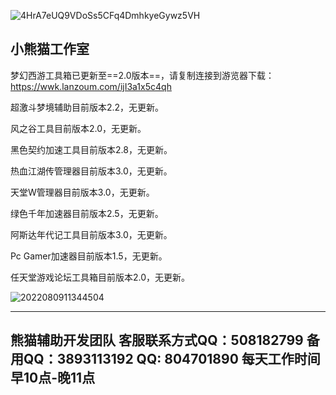 
![4HrA7eUQ9VDoSs5CFq4DmhkyeGywz5VH](https://github.com/xxmgzs/cn/assets/168041422/3ffd9ff3-4965-42c0-94b5-8a6d7c2638ad)





 小熊猫工作室
--------------

梦幻西游工具箱已更新至==2.0版本==，请复制连接到游览器下载：https://wwk.lanzoum.com/ijI3a1x5c4qh

超激斗梦境辅助目前版本2.2，无更新。

风之谷工具目前版本2.0，无更新。

黑色契约加速工具目前版本2.8，无更新。

热血江湖传管理器目前版本3.0，无更新。

天堂W管理器目前版本3.0，无更新。

绿色千年加速器目前版本2.5，无更新。

阿斯达年代记工具目前版本3.0，无更新。

Pc Gamer加速器目前版本1.5，无更新。

任天堂游戏论坛工具箱目前版本2.0，无更新。


![2022080911344504](https://github.com/xxmgzs/cn/assets/168041422/ac1f721e-413b-4013-997f-0018314fe0c2)


---------------
熊猫辅助开发团队
客服联系方式QQ：508182799
备用QQ：3893113192 QQ: 804701890
每天工作时间早10点-晚11点
----------------


